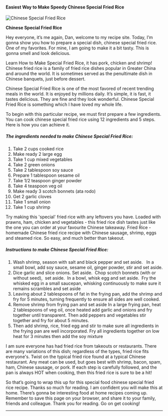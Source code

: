             

#### Easiest Way to Make Speedy Chinese Special Fried Rice

![Chinese Special Fried Rice](https://img-global.cpcdn.com/recipes/3b7a4c237737e59f/751x532cq70/chinese-special-fried-rice-recipe-main-photo.jpg)

**Chinese Special Fried Rice**

Hey everyone, it’s me again, Dan, welcome to my recipe site. Today, I’m gonna show you how to prepare a special dish, chinese special fried rice. One of my favorites. For mine, I am going to make it a bit tasty. This is gonna smell and look delicious.

Learn How to Make Special Fried Rice, it has pork, chicken and shrimp! Chinese fried rice is a family of fried rice dishes popular in Greater China and around the world. It is sometimes served as the penultimate dish in Chinese banquets, just before dessert.

Chinese Special Fried Rice is one of the most favored of recent trending meals in the world. It is enjoyed by millions daily. It’s simple, it is fast, it tastes delicious. They are fine and they look wonderful. Chinese Special Fried Rice is something which I have loved my whole life.

To begin with this particular recipe, we must first prepare a few ingredients. You can cook chinese special fried rice using 12 ingredients and 5 steps. Here is how you can achieve it.

##### The ingredients needed to make Chinese Special Fried Rice:

1.  Take 2 cups cooked rice
2.  Make ready 2 large egg
3.  Take 1 cup mixed vegetables
4.  Take 2 green onions
5.  Take 2 tablespoon soy sauce
6.  Prepare 1 tablespoon sesame oil
7.  Take 1/2 teaspoon ginger powder
8.  Take 4 teaspoon veg oil
9.  Make ready 3 scotch bonnets (ata rodo)
10.  Get 2 garlic cloves
11.  Take 1 small onion
12.  Take 1 cup shrimp

Try making this 'special' fried rice with any leftovers you have. Loaded with prawns, ham, chicken and vegetables - this fried rice dish tastes just like the one you can order at your favourite Chinese takeaway. Fried Rice - homemade Chinese fried rice recipe with Chinese sausage, shrimp, eggs and steamed rice. So easy, and much better than takeout.

##### Instructions to make Chinese Special Fried Rice:

1.  Wash shrimp, season with salt and black pepper and set aside.   In a small bowl, add soy sauce, sesame oil, ginger powder, stir and set aside.
2.  Dice garlic and slice onions. Set aside.  Chop scotch bonnets (with or without seed),  set aside.  In a bowl, whisk egg and set aside.  Fry the whisked egg in a small saucepan, whisking continuously to make sure it remains scrambles and set aside
3.  Leaving about 2 tablespoons of fat in the frying pan, add the shrimp and fry for 5 minutes, turning frequently to ensure all sides are well cooked.
4.  Remove shrimp from frying pan and set aside In a large frying pan, heat 2 tablespoons of veg oil, once heated add garlic and onions and fry together until transparent. Then add peppers and vegetables stir together and fry for about 5 minutes.
5.  Then add shrimp, rice, fried egg and stir to make sure all ingredients in the frying pan are well incorporated. Fry all ingredients together on low heat for 3 minutes then add the soy mixture

I am sure everyone has had fried rice from takeouts or restaurants. There are many variations of this dish; regardless of the types, fried rice fits everyone's. Twist on the typical fried rice found at a typical Chinese restaurant. Any meat can be used, but goes best with shrimp, bacon, spam, ham, Chinese sausage, or pork. If each step is carefully followed, and the pan is always HOT when cooking, then this fried rice is sure to be a hit!

So that’s going to wrap this up for this special food chinese special fried rice recipe. Thanks so much for reading. I am confident you will make this at home. There’s gonna be interesting food at home recipes coming up. Remember to save this page on your browser, and share it to your family, friends and colleague. Thank you for reading. Go on get cooking!

* * *